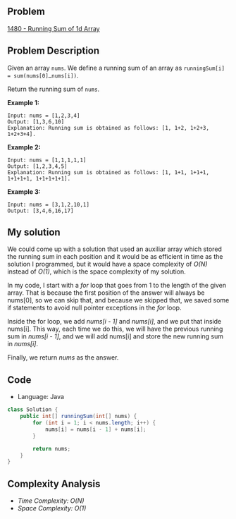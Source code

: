 
## Problem

[1480 - Running Sum of 1d Array](https://leetcode.com/problems/running-sum-of-1d-array/)

## Problem Description


Given an array `nums`. We define a running sum of an array as `runningSum[i] = sum(nums[0]…nums[i])`.

Return the running sum of `nums`.

__Example 1:__
```
Input: nums = [1,2,3,4]
Output: [1,3,6,10]
Explanation: Running sum is obtained as follows: [1, 1+2, 1+2+3, 1+2+3+4].
```

__Example 2:__
```
Input: nums = [1,1,1,1,1]
Output: [1,2,3,4,5]
Explanation: Running sum is obtained as follows: [1, 1+1, 1+1+1, 1+1+1+1, 1+1+1+1+1].
```

__Example 3:__
```
Input: nums = [3,1,2,10,1]
Output: [3,4,6,16,17]
```

## My solution

We could come up with a solution that used an auxiliar array which stored the running sum in each position and it would be as efficient in time as the solution I programmed, but it would have a space complexity of _O(N)_ instead of _O(1)_, which is the space complexity of my solution.

In my code, I start with a _for_ loop that goes from 1 to the length of the given array. That is because the first position of the answer will always be nums[0], so we can skip that, and because we skipped that, we saved some if statements to avoid null pointer exceptions in the _for_ loop.

Inside the for loop, we add _nums[i - 1]_ and _nums[i]_, and we put that inside nums[i]. This way, each time we do this, we will have the previous running sum in _nums[i - 1]_, and we will add nums[i] and store the new running sum in _nums[i]_.

Finally, we return _nums_ as the answer.

## Code

- Language: Java

```java
class Solution {
    public int[] runningSum(int[] nums) {        
        for (int i = 1; i < nums.length; i++) {
            nums[i] = nums[i - 1] + nums[i];
        }

        return nums;
    }
}
```

## Complexity Analysis

- _Time Complexity: O(N)_
- _Space Complexity: O(1)_
